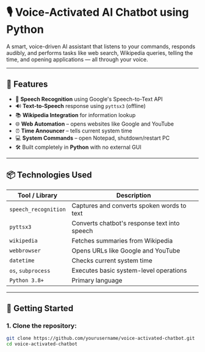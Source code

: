 # 🎙️ Voice-Activated AI Chatbot using Python

A smart, voice-driven AI assistant that listens to your commands, responds audibly, and performs tasks like web search, Wikipedia queries, telling the time, and opening applications — all through your voice.

---

## 📌 Features

- 🧠 **Speech Recognition** using Google's Speech-to-Text API
- 🔊 **Text-to-Speech** response using `pyttsx3` (offline)
- 📚 **Wikipedia Integration** for information lookup
- 🌐 **Web Automation** – opens websites like Google and YouTube
- ⏰ **Time Announcer** – tells current system time
- 💻 **System Commands** – open Notepad, shutdown/restart PC
- 🛠️ Built completely in **Python** with no external GUI

---

## 📦 Technologies Used

| Tool / Library     | Description                                      |
|--------------------|--------------------------------------------------|
| `speech_recognition` | Captures and converts spoken words to text       |
| `pyttsx3`           | Converts chatbot's response text into speech     |
| `wikipedia`         | Fetches summaries from Wikipedia                 |
| `webbrowser`        | Opens URLs like Google and YouTube               |
| `datetime`          | Checks current system time                       |
| `os`, `subprocess`  | Executes basic system-level operations           |
| `Python 3.8+`       | Primary language                                 |

---

## 🚀 Getting Started

### 1. Clone the repository:
```bash
git clone https://github.com/yourusername/voice-activated-chatbot.git
cd voice-activated-chatbot
